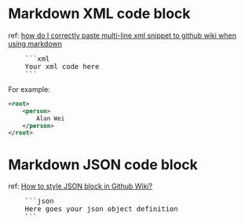 
# Markdown XML code block

ref: [how do I correctly paste multi-line xml snippet to github wiki when using markdown](http://stackoverflow.com/questions/9751548/how-do-i-correctly-paste-multi-line-xml-snippet-to-github-wiki-when-using-markdo)

<pre>
	```xml
	Your xml code here
	```
</pre>

For example:

```xml
<root>
	<person>
		Alan Wei
	</person>
</root>
```

# Markdown JSON code block

ref: [How to style JSON block in Github Wiki?](http://stackoverflow.com/questions/14901245/how-to-style-json-block-in-github-wiki)

<pre>
	```json
	Here goes your json object definition
	```
</pre>